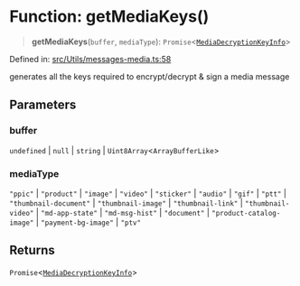 # Function: getMediaKeys()

> **getMediaKeys**(`buffer`, `mediaType`): `Promise`\<[`MediaDecryptionKeyInfo`](../type-aliases/MediaDecryptionKeyInfo.md)\>

Defined in: [src/Utils/messages-media.ts:58](https://github.com/Fokusdotid/Baileys/blob/abcb8d9f2160683543784d4a7641ec0f8c55ed7e/src/Utils/messages-media.ts#L58)

generates all the keys required to encrypt/decrypt & sign a media message

## Parameters

### buffer

`undefined` | `null` | `string` | `Uint8Array`\<`ArrayBufferLike`\>

### mediaType

`"ppic"` | `"product"` | `"image"` | `"video"` | `"sticker"` | `"audio"` | `"gif"` | `"ptt"` | `"thumbnail-document"` | `"thumbnail-image"` | `"thumbnail-link"` | `"thumbnail-video"` | `"md-app-state"` | `"md-msg-hist"` | `"document"` | `"product-catalog-image"` | `"payment-bg-image"` | `"ptv"`

## Returns

`Promise`\<[`MediaDecryptionKeyInfo`](../type-aliases/MediaDecryptionKeyInfo.md)\>
